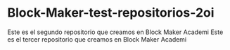 # Block-Maker-test-repositorios-2oi
Este es el segundo repositorio que creamos en Block Maker Academi
Este es el tercer repositorio que creamos en Block Maker Academi 
